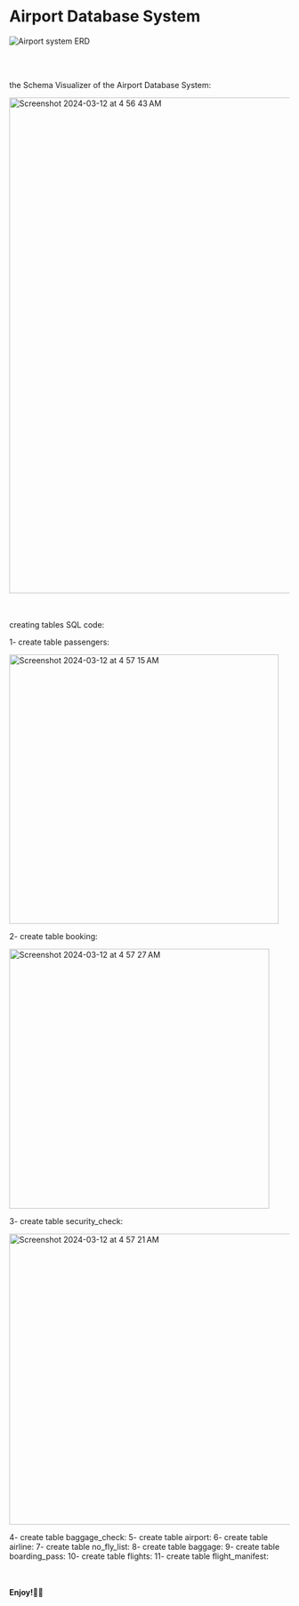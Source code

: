 # Airport Database System

![Airport system ERD](https://github.com/FlutterBootCamps/Assignment-5/assets/101333803/0830e7b8-f224-4155-aabe-5986dca103b1)

<br></br>

the Schema Visualizer of the Airport Database System: 

<img width="891" alt="Screenshot 2024-03-12 at 4 56 43 AM" src="https://github.com/shaimaathu/Assignment-5/assets/155615972/cfe46f8a-836e-4d84-a799-9fcdcf0b3794">

<br></br>
creating tables SQL code:

1- create table passengers:

<img width="484" alt="Screenshot 2024-03-12 at 4 57 15 AM" src="https://github.com/shaimaathu/Assignment-5/assets/155615972/8fe3bf0f-7716-4df7-bc8a-17b456d97798">

2- create table booking:

<img width="467" alt="Screenshot 2024-03-12 at 4 57 27 AM" src="https://github.com/shaimaathu/Assignment-5/assets/155615972/a76cfc45-994b-4283-8476-01381da6c440">

3- create table security_check:

<img width="523" alt="Screenshot 2024-03-12 at 4 57 21 AM" src="https://github.com/shaimaathu/Assignment-5/assets/155615972/94ee8a30-91c3-43aa-90cb-d5a790ecc3cd">

4- create table baggage_check:
5- create table airport:
6- create table airline:
7- create table no_fly_list:
8- create table baggage:
9- create table boarding_pass:
10- create table flights:
11- create table flight_manifest:

<br></br>
**Enjoy!🌙✨**
